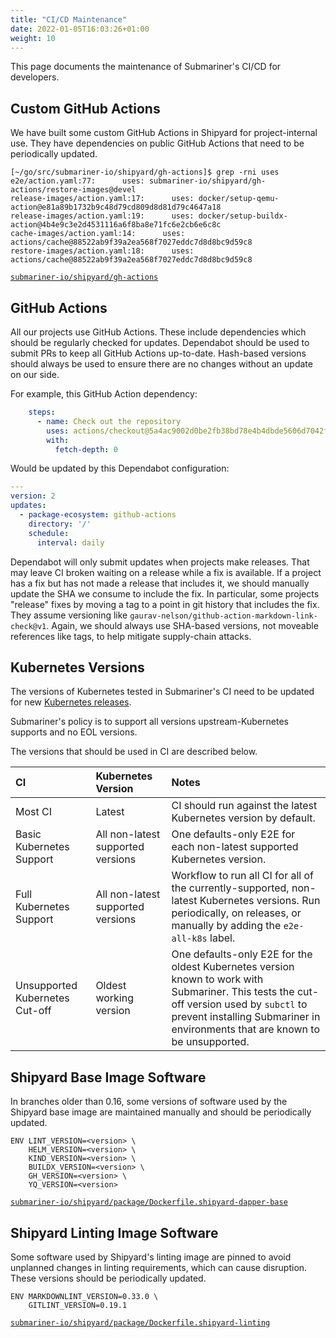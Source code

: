 ```yaml
---
title: "CI/CD Maintenance"
date: 2022-01-05T16:03:26+01:00
weight: 10
---
```


This page documents the maintenance of Submariner's CI/CD for developers.

## Custom GitHub Actions

We have built some custom GitHub Actions in Shipyard for project-internal use.
They have dependencies on public GitHub Actions that need to be periodically updated.

```text
[~/go/src/submariner-io/shipyard/gh-actions]$ grep -rni uses
e2e/action.yaml:77:      uses: submariner-io/shipyard/gh-actions/restore-images@devel
release-images/action.yaml:17:      uses: docker/setup-qemu-action@e81a89b1732b9c48d79cd809d8d81d79c4647a18
release-images/action.yaml:19:      uses: docker/setup-buildx-action@4b4e9c3e2d4531116a6f8ba8e71fc6e2cb6e6c8c
cache-images/action.yaml:14:      uses: actions/cache@88522ab9f39a2ea568f7027eddc7d8d8bc9d59c8
restore-images/action.yaml:18:      uses: actions/cache@88522ab9f39a2ea568f7027eddc7d8d8bc9d59c8
```

[`submariner-io/shipyard/gh-actions`](https://github.com/submariner-io/shipyard/tree/devel/gh-actions)

## GitHub Actions

All our projects use GitHub Actions.
These include dependencies which should be regularly checked for updates.
Dependabot should be used to submit PRs to keep all GitHub Actions up-to-date.
Hash-based versions should always be used to ensure there are no changes without an update on our side.

For example, this GitHub Action dependency:

```yaml
    steps:
      - name: Check out the repository
        uses: actions/checkout@5a4ac9002d0be2fb38bd78e4b4dbde5606d7042f
        with:
          fetch-depth: 0
```

Would be updated by this Dependabot configuration:

```yaml
---
version: 2
updates:
  - package-ecosystem: github-actions
    directory: '/'
    schedule:
      interval: daily
```

Dependabot will only submit updates when projects make releases. That may leave CI broken waiting on a release while a fix is available.
If a project has a fix but has not made a release that includes it, we should manually update the SHA we consume to include the fix.
In particular, some projects "release" fixes by moving a tag to a point in git history that includes the fix.
They assume versioning like `gaurav-nelson/github-action-markdown-link-check@v1`.
Again, we should always use SHA-based versions, not moveable references like tags, to help mitigate supply-chain attacks.

## Kubernetes Versions

The versions of Kubernetes tested in Submariner's CI need to be updated for new [Kubernetes releases](https://kubernetes.io/releases/).

Submariner's policy is to support all versions upstream-Kubernetes supports and no EOL versions.

The versions that should be used in CI are described below.

<!-- markdownlint-disable line-length -->
CI | Kubernetes Version | Notes
:--- | :---- | :----
Most CI | Latest | CI should run against the latest Kubernetes version by default.
Basic Kubernetes Support | All non-latest supported versions | One defaults-only E2E for each non-latest supported Kubernetes version.
Full Kubernetes Support | All non-latest supported versions | Workflow to run all CI for all of the currently-supported, non-latest Kubernetes versions. Run periodically, on releases, or manually by adding the `e2e-all-k8s` label.
Unsupported Kubernetes Cut-off | Oldest working version | One defaults-only E2E for the oldest Kubernetes version known to work with Submariner. This tests the cut-off version used by `subctl` to prevent installing Submariner in environments that are known to be unsupported.
<!-- markdownlint-enable line-length -->

## Shipyard Base Image Software

In branches older than 0.16, some versions of software used by the Shipyard base image are maintained manually and should be periodically updated.

```shell
ENV LINT_VERSION=<version> \
    HELM_VERSION=<version> \
    KIND_VERSION=<version> \
    BUILDX_VERSION=<version> \
    GH_VERSION=<version> \
    YQ_VERSION=<version>
```

[`submariner-io/shipyard/package/Dockerfile.shipyard-dapper-base`](https://github.com/submariner-io/shipyard/blob/devel/package/Dockerfile.shipyard-dapper-base)

## Shipyard Linting Image Software

Some software used by Shipyard's linting image are pinned to avoid unplanned changes in linting requirements, which can cause disruption.
These versions should be periodically updated.

```shell
ENV MARKDOWNLINT_VERSION=0.33.0 \
    GITLINT_VERSION=0.19.1
```

[`submariner-io/shipyard/package/Dockerfile.shipyard-linting`](https://github.com/submariner-io/shipyard/blob/devel/package/Dockerfile.shipyard-linting)
